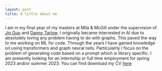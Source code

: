 ```yaml
---
layout: post
title: A little about me
---
```

I am in my final year of my masters at Mila & McGill under the supervision of [Jin Guo](https://www.cs.mcgill.ca/~jguo/) and [Danny Tarlow](https://research.google/people/DannyTarlow/). I originally became interrested in AI due to absolutely loving any problem having to do with graphs. This paved the way to me working on ML for code. Through the years I have gained knowledge on using transformers and graph neural nets. Particulalrly I focus on the problem of generating code based on a prompt which is library specific. I am presently looking for an internship or full time employment for spring 2023 and/or summer 2023. You can find download my CV [here](https://raw.githubusercontent.com/justine-gehring/justine-gehring.github.io/master/images/Justine_Gehring_CV.pdf)

